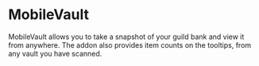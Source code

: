 # MobileVault

MobileVault allows you to take a snapshot of your guild bank and view it from anywhere. The addon also provides item counts on the tooltips, from any vault you have scanned.
